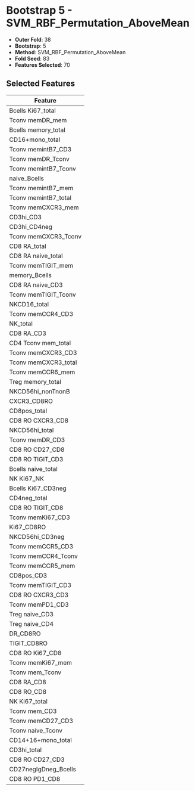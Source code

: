 # Bootstrap 5 - SVM_RBF_Permutation_AboveMean

- **Outer Fold**: 38
- **Bootstrap**: 5
- **Method**: SVM_RBF_Permutation_AboveMean
- **Fold Seed**: 83
- **Features Selected**: 70

## Selected Features

| Feature |
|---------|
| Bcells Ki67_total |
| Tconv memDR_mem |
| Bcells memory_total |
| CD16+mono_total |
| Tconv memintB7_CD3 |
| Tconv memDR_Tconv |
| Tconv memintB7_Tconv |
| naive_Bcells |
| Tconv memintB7_mem |
| Tconv memintB7_total |
| Tconv memCXCR3_mem |
| CD3hi_CD3 |
| CD3hi_CD4neg |
| Tconv memCXCR3_Tconv |
| CD8 RA_total |
| CD8 RA naive_total |
| Tconv memTIGIT_mem |
| memory_Bcells |
| CD8 RA naive_CD3 |
| Tconv memTIGIT_Tconv |
| NKCD16_total |
| Tconv memCCR4_CD3 |
| NK_total |
| CD8 RA_CD3 |
| CD4 Tconv mem_total |
| Tconv memCXCR3_CD3 |
| Tconv memCXCR3_total |
| Tconv memCCR6_mem |
| Treg memory_total |
| NKCD56hi_nonTnonB |
| CXCR3_CD8RO |
| CD8pos_total |
| CD8 RO CXCR3_CD8 |
| NKCD56hi_total |
| Tconv memDR_CD3 |
| CD8 RO CD27_CD8 |
| CD8 RO TIGIT_CD3 |
| Bcells naive_total |
| NK Ki67_NK |
| Bcells Ki67_CD3neg |
| CD4neg_total |
| CD8 RO TIGIT_CD8 |
| Tconv memKi67_CD3 |
| Ki67_CD8RO |
| NKCD56hi_CD3neg |
| Tconv memCCR5_CD3 |
| Tconv memCCR4_Tconv |
| Tconv memCCR5_mem |
| CD8pos_CD3 |
| Tconv memTIGIT_CD3 |
| CD8 RO CXCR3_CD3 |
| Tconv memPD1_CD3 |
| Treg naive_CD3 |
| Treg naive_CD4 |
| DR_CD8RO |
| TIGIT_CD8RO |
| CD8 RO Ki67_CD8 |
| Tconv memKi67_mem |
| Tconv mem_Tconv |
| CD8 RA_CD8 |
| CD8 RO_CD8 |
| NK Ki67_total |
| Tconv mem_CD3 |
| Tconv memCD27_CD3 |
| Tconv naive_Tconv |
| CD14+16+mono_total |
| CD3hi_total |
| CD8 RO CD27_CD3 |
| CD27negIgDneg_Bcells |
| CD8 RO PD1_CD8 |

